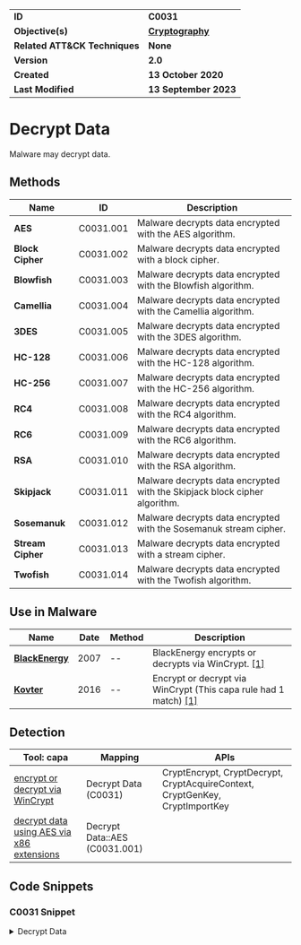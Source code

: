 <table>
<tr>
<td><b>ID</b></td>
<td><b>C0031</b></td>
</tr>
<tr>
<td><b>Objective(s)</b></td>
<td><b><a href="../cryptography">Cryptography</a></b></td>
</tr>
<tr>
<td><b>Related ATT&CK Techniques</b></td>
<td><b>None</b></td>
</tr>
<tr>
<td><b>Version</b></td>
<td><b>2.0</b></td>
</tr>
<tr>
<td><b>Created</b></td>
<td><b>13 October 2020</b></td>
</tr>
<tr>
<td><b>Last Modified</b></td>
<td><b>13 September 2023</b></td>
</tr>
</table>


# Decrypt Data

Malware may decrypt data. 

## Methods

|Name|ID|Description|
|---|---|---|
|**AES**|C0031.001|Malware decrypts data encrypted with the AES algorithm.|
|**Block Cipher**|C0031.002|Malware decrypts data encrypted with a block cipher.|
|**Blowfish**|C0031.003|Malware decrypts data encrypted with the Blowfish algorithm.|
|**Camellia**|C0031.004|Malware decrypts data encrypted with the Camellia algorithm.|
|**3DES**|C0031.005|Malware decrypts data encrypted with the 3DES algorithm.|
|**HC-128**|C0031.006|Malware decrypts data encrypted with the HC-128 algorithm.|
|**HC-256**|C0031.007|Malware decrypts data encrypted with the HC-256 algorithm.|
|**RC4**|C0031.008|Malware decrypts data encrypted with the RC4 algorithm.|
|**RC6**|C0031.009|Malware decrypts data encrypted with the RC6 algorithm.|
|**RSA**|C0031.010|Malware decrypts data encrypted with the RSA algorithm.|
|**Skipjack**|C0031.011|Malware decrypts data encrypted with the Skipjack block cipher algorithm.|
|**Sosemanuk**|C0031.012|Malware decrypts data encrypted with the Sosemanuk stream cipher.|
|**Stream Cipher**|C0031.013|Malware decrypts data encrypted with a stream cipher.|
|**Twofish**|C0031.014|Malware decrypts data encrypted with the Twofish algorithm.|

## Use in Malware

|Name|Date|Method|Description|
|---|---|---|---|
|[**BlackEnergy**](../xample-malware/blackenergy.md)|2007|--|BlackEnergy encrypts or decrypts via WinCrypt. [[1]](#1)|
|[**Kovter**](../xample-malware/kovter.md)|2016|--|Encrypt or decrypt via WinCrypt (This capa rule had 1 match) [[1]](#1)|

## Detection

|Tool: capa|Mapping|APIs|
|---|---|---|
|[encrypt or decrypt via WinCrypt](https://github.com/mandiant/capa-rules/blob/master/data-manipulation/encryption/encrypt-or-decrypt-via-wincrypt.yml)|Decrypt Data (C0031)|CryptEncrypt, CryptDecrypt, CryptAcquireContext, CryptGenKey, CryptImportKey|
|[decrypt data using AES via x86 extensions](https://github.com/mandiant/capa-rules/blob/master/data-manipulation/encryption/aes/decrypt-data-using-aes-via-x86-extensions.yml)|Decrypt Data::AES (C0031.001)| |

## Code Snippets

### C0031 Snippet
<details>
<summary> Decrypt Data </summary>
SHA256: c86cbf5e78c9f05ecfc11e4f2c147781cef77842a457e19ba690477eb564c22b
<pre>
asm
push    ebx
mov     ebx, [esp+4+arg_4]
push    esi
lea     eax, [ebx+20h]
push    eax             ; unsigned int
call    ??2@YAPAXI@Z    ; operator new(uint)
mov     ecx, [esp+0Ch+arg_C]
mov     edx, eax
add     esp, 4
mov     esi, [ecx]
mov     [edx], esi
mov     esi, [ecx+4]
mov     [edx+4], esi
mov     ecx, [ecx+8]
mov     [edx+8], ecx
mov     edx, [esp+8+arg_8]
test    ebx, ebx
mov     [eax+0Ch], edx
jle     short loc_B
mov     esi, [esp+8+arg_0]
push    edi
mov     edi, 0FFFFFFFDh
lea     edx, [eax+3]
sub     edi, eax

loc_A:
mov     cl, [edx-3]
xor     cl, [edx+2]
xor     cl, [edx-1]
xor     cl, [edx]
mov     [edx+0Dh], cl
xor     [esi], cl
inc     edx
inc     esi
lea     ecx, [edi+edx]
cmp     ecx, ebx
jl      short loc_A
pop     edi

loc_B:
push    eax             ; void *
call    ??3@YAXPAX@Z    ; operator delete(void *)
add     esp, 4
mov     eax, 1
pop     esi
pop     ebx
retn

</pre>

## References

<a name="1">[1]</a> capa v4.0, analyzed at MITRE on 10/12/2022

